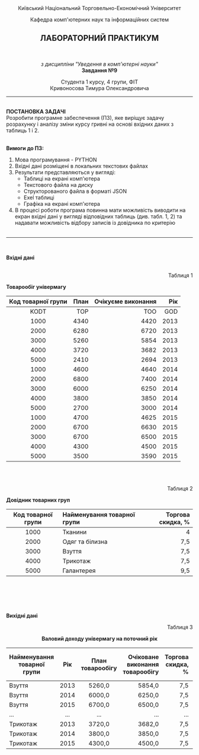 <center>Київський Національний Торговельно-Економічний Університет

Кафедра комп'ютерних наук та інформаційних систем


<h2><b>ЛАБОРАТОРНИЙ ПРАКТИКУМ</b></h2><br>

*з дисципліни "Уведення в комп'ютерні науки"*<br>
**Завдання №9**

Студента 1 курсу, 4 групи, ФІТ<br>
Кривоносова Тимура Олександровича</center>

---


<br>
<b>ПОСТАНОВКА ЗАДАЧІ</b><br>
Розробити програмне забеспечення (ПЗ), яке виріщує задачу розрахунку і аналізу зміни курсу гривні на основі вхідних даних з таблиць 1 і 2.<br><br>

**Вимоги до ПЗ:**<br>
   1. Мова програмування - PYTHON
   2. Вхідні дані розміщені в локальних текстових файлах
   3. Результати представляються у вигляді:
       * Таблиці на екрані комп'ютера
       * Текстового файла на диску
       * Структорованого файла в форматі JSON
       * Exel таблиці
       * Графіка на екрані комп'ютера
   4. В процесі роботи програма повинна мати можливість виводити на екран вхідні дані у вигляді відповідних таблиць (див. табл. 1, 2) та надавати можливість відбору записів із довідника по критерію
<br><br>

---
<br>

**Вхідні дані**
<br><br>

<p align="right">Таблиця 1</p>
<b>Товарообіг універмагу</b>

Код товарної групи | План | Очікуєме виконання | Рік
:---: | ---: | ---: | ---:
KODT | TOP | TOO | GOD 
1000 | 4340 | 4420 | 2013
2000 | 6280 | 6720 | 2013
3000 | 5260 | 5854 | 2013
4000 | 3720 | 3682 | 2013
5000 | 2410 | 2694 | 2013
1000 | 4600 | 4640 | 2014
2000 | 6800 | 7400 | 2014
3000 | 6000 | 6250 | 2014
4000 | 3800 | 3850 | 2014
5000 | 2700 | 3000 | 2014
1000 | 4700 | 4625 | 2015
2000 | 6700 | 6630 | 2015
3000 | 6700 | 6500 | 2015
4000 | 4300 | 4500 | 2015
5000 | 3500 | 3590 | 2015

<br><br>
<p align="right">Таблиця 2</p>
<b>Довідник товарних груп</b>

Код товарної групи | Найменування товарної групи | Торгова скидка, %
:---: | :--- | ---:
1000 | Тканини | 4
2000 | Одяг та білизна | 7,5
3000 | Взуття | 7,5
4000 | Трикотаж | 7,5
5000 | Галантерея | 9,5

<br><br>
<br><br>

**Вихідні дані**

<p align="right">Таблиця 3</p>
<b><center>Валовий доходу універмагу на поточний рік</center></b>

Найменування товарної групи | Рік | План товарообігу | Очіковане виконання товарообігу | Торгова скидка, % | План валового доходу | Очіковане виконання валового доходу
--- | :---: | :---: | ---: | ---: | :---: | ---:
Взуття | 2013 | 5260,0 | 5854,0 | 7,5 | 50250,0 | 43905,0 | 
Взуття | 2014 | 6000,0 | 6250,0 | 7,5 | 17360,0 | 46875,0
Взуття | 2015 | 6700,0 | 6500,0 | 7,5 | 18800,0 | 48750,0
... | ... | ... | ... | ... | ... | ...
Трикотаж | 2013 | 3720,0 | 3682,0 | 7,5 | 22895,0 | 27615,0
Трикотаж | 2014 | 3800,0 | 3850,0 | 7,5 | 33250,0 | 28875,0
Трикотаж | 2015 | 4300,0 | 4500,0 | 7,5 | 27900,0 | 33750,0